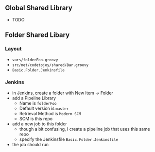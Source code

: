 
## Global Shared Library

* TODO

## Folder Shared Libary

### Layout

* `vars/folderFoo.groovy`
* `src/net/codetojoy/shared/Bar.groovy`
* `Basic.Folder.Jenkinsfile`

### Jenkins

* in Jenkins, create a folder with New Item -> Folder
* add a Pipeline Library
    * Name is `folderFoo`
    * Default version is `master`
    * Retrieval Method is `Modern SCM`
    * SCM is this repo
* add a new job to this folder
    * though a bit confusing, I create a pipeline job that uses this same repo
    * specify the Jenkinsfile `Basic.Folder.Jenkinsfile`
* the job should run


